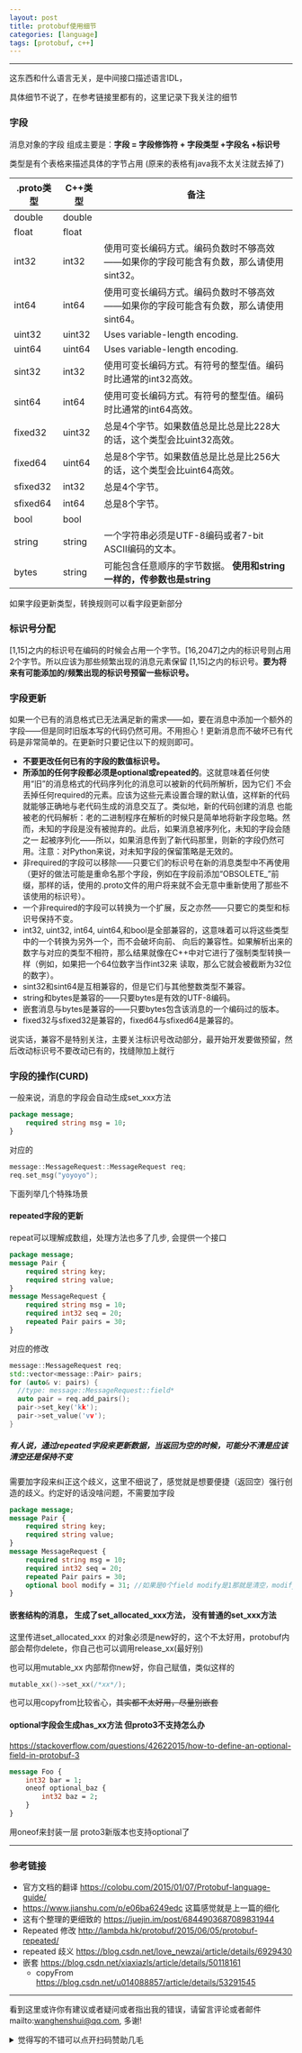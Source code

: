 ```yaml
---
layout: post
title: protobuf使用细节
categories: [language]
tags: [protobuf, c++]
---
```



---

 这东西和什么语言无关，是中间接口描述语言IDL，

具体细节不说了，在参考链接里都有的，这里记录下我关注的细节



### 字段

消息对象的字段 组成主要是：**字段 = 字段修饰符 + 字段类型 +字段名 +标识号**

类型是有个表格来描述具体的字节占用 (原来的表格有java我不太关注就去掉了)

| .proto类型 | C++类型 | 备注                                                         |
| ---------- | ------- | ------------------------------------------------------------ |
| double     | double  |                                                              |
| float      | float   |                                                              |
| int32      | int32   | 使用可变长编码方式。编码负数时不够高效——如果你的字段可能含有负数，那么请使用sint32。 |
| int64      | int64   | 使用可变长编码方式。编码负数时不够高效——如果你的字段可能含有负数，那么请使用sint64。 |
| uint32     | uint32  | Uses variable-length encoding.                               |
| uint64     | uint64  | Uses variable-length encoding.                               |
| sint32     | int32   | 使用可变长编码方式。有符号的整型值。编码时比通常的int32高效。 |
| sint64     | int64   | 使用可变长编码方式。有符号的整型值。编码时比通常的int64高效。 |
| fixed32    | uint32  | 总是4个字节。如果数值总是比总是比228大的话，这个类型会比uint32高效。 |
| fixed64    | uint64  | 总是8个字节。如果数值总是比总是比256大的话，这个类型会比uint64高效。 |
| sfixed32   | int32   | 总是4个字节。                                                |
| sfixed64   | int64   | 总是8个字节。                                                |
| bool       | bool    |                                                              |
| string     | string  | 一个字符串必须是UTF-8编码或者7-bit ASCII编码的文本。         |
| bytes      | string  | 可能包含任意顺序的字节数据。 **使用和string一样的，传参数也是string** |

如果字段更新类型，转换规则可以看字段更新部分

### 标识号分配

[1,15]之内的标识号在编码的时候会占用一个字节。[16,2047]之内的标识号则占用2个字节。所以应该为那些频繁出现的消息元素保留 [1,15]之内的标识号。**要为将来有可能添加的/频繁出现的标识号预留一些标识号。**

### 字段更新

如果一个已有的消息格式已无法满足新的需求——如，要在消息中添加一个额外的字段——但是同时旧版本写的代码仍然可用。不用担心！更新消息而不破坏已有代码是非常简单的。在更新时只要记住以下的规则即可。

- **不要更改任何已有的字段的数值标识号。**
- **所添加的任何字段都必须是optional或repeated的**。这就意味着任何使用“旧”的消息格式的代码序列化的消息可以被新的代码所解析，因为它们  不会丢掉任何required的元素。应该为这些元素设置合理的默认值，这样新的代码就能够正确地与老代码生成的消息交互了。类似地，新的代码创建的消息  也能被老的代码解析：老的二进制程序在解析的时候只是简单地将新字段忽略。然而，未知的字段是没有被抛弃的。此后，如果消息被序列化，未知的字段会随之一 起被序列化——所以，如果消息传到了新代码那里，则新的字段仍然可用。注意：对Python来说，对未知字段的保留策略是无效的。
- 非required的字段可以移除——只要它们的标识号在新的消息类型中不再使用（更好的做法可能是重命名那个字段，例如在字段前添加“OBSOLETE_”前缀，那样的话，使用的.proto文件的用户将来就不会无意中重新使用了那些不该使用的标识号）。
- 一个非required的字段可以转换为一个扩展，反之亦然——只要它的类型和标识号保持不变。
- int32, uint32, int64, uint64,和bool是全部兼容的，这意味着可以将这些类型中的一个转换为另外一个，而不会破坏向前、  向后的兼容性。如果解析出来的数字与对应的类型不相符，那么结果就像在C++中对它进行了强制类型转换一样（例如，如果把一个64位数字当作int32来 读取，那么它就会被截断为32位的数字）。
- sint32和sint64是互相兼容的，但是它们与其他整数类型不兼容。
- string和bytes是兼容的——只要bytes是有效的UTF-8编码。
- 嵌套消息与bytes是兼容的——只要bytes包含该消息的一个编码过的版本。
- fixed32与sfixed32是兼容的，fixed64与sfixed64是兼容的。



说实话，兼容不是特别关注，主要关注标识号改动部分，最开始开发要做预留，然后改动标识号不要改动已有的，找缝隙加上就行



### 字段的操作(CURD)

一般来说，消息的字段会自动生成set_xxx方法

```protobuf
package message;                                                                                                                message MessageRequest {
    required string msg = 10;
}
```

对应的 

```c++
message::MessageRequest::MessageRequest req;
req.set_msg("yoyoyo");
```



下面列举几个特殊场景

#### repeated字段的更新

repeat可以理解成数组，处理方法也多了几步, 会提供一个接口



```protobuf
package message;                                                                                                                
message Pair {
    required string key;
    required string value;
}
message MessageRequest {
    required string msg = 10;
    required int32 seq = 20;
    repeated Pair pairs = 30;
}
```

对应的修改

```c++
message::MessageRequest req;
std::vector<message::Pair> pairs;
for (auto& v: pairs) {
  //type: message::MessageRequest::field*  
  auto pair = req.add_pairs();
  pair->set_key('kk');
  pair->set_value('vv');
}
```



##### 有人说，通过repeated字段来更新数据，当返回为空的时候，可能分不清是应该清空还是保持不变

需要加字段来纠正这个歧义，这里不细说了，感觉就是想要便捷（返回空）强行创造的歧义。约定好的话没啥问题，不需要加字段

```protobuf
package message;
message Pair {
    required string key;
    required string value;
}
message MessageRequest {
    required string msg = 10;
    required int32 seq = 20;
    repeated Pair pairs = 30;
    optional bool modify = 31; //如果是0个field modify是1那就是清空，modify是0那就是没更新
}
```



#### 嵌套结构的消息， 生成了set_allocated_xxx方法， 没有普通的set_xxx方法

这里传进set_allocated_xxx 的对象必须是new好的，这个不太好用，protobuf内部会帮你delete，你自己也可以调用release_xx(最好别)

也可以用mutable_xx 内部帮你new好，你自己赋值，类似这样的

```c++
mutable_xx()->set_xx(/*xx*/);
```

也可以用copyfrom比较省心，~~其实都不太好用，尽量别嵌套~~





#### optional字段会生成has_xx方法 但proto3不支持怎么办

https://stackoverflow.com/questions/42622015/how-to-define-an-optional-field-in-protobuf-3

```protobuf
message Foo {
    int32 bar = 1;
    oneof optional_baz {
        int32 baz = 2;
    }
}
```

用oneof来封装一层 proto3新版本也支持optional了

---

### 参考链接

- 官方文档的翻译 https://colobu.com/2015/01/07/Protobuf-language-guide/
- https://www.jianshu.com/p/e06ba6249edc 这篇感觉就是上一篇的细化
- 这有个整理的更细致的 https://juejin.im/post/6844903687089831944
- Repeated 修改 http://lambda.hk/protobuf/2015/06/05/protobuf-repeated/
- repeated 歧义 https://blog.csdn.net/love_newzai/article/details/6929430
- 嵌套 https://blog.csdn.net/xiaxiazls/article/details/50118161
  - copyFrom https://blog.csdn.net/u014088857/article/details/53291545


---

看到这里或许你有建议或者疑问或者指出我的错误，请留言评论或者邮件mailto:wanghenshui@qq.com, 多谢! 
<details>
<summary>觉得写的不错可以点开扫码赞助几毛</summary>
<img src="https://wanghenshui.github.io/assets/wepay.png" alt="微信转账">
</details>